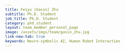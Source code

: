 ```yaml
---
title: Feiyu (Gavin) Zhu
subtitle: Ph.D. Student
job_title: Ph.D. Student
category: phd_student
layout: team_member_personal_page
image: /assets/imgs/team/gavin_zhu.jpg
link-new-tab: true
keywords: Neuro-symbolic AI, Human Robot Interaction
---
```

<script>
window.location.href = 'https://zfy0314.github.io';
</script>

